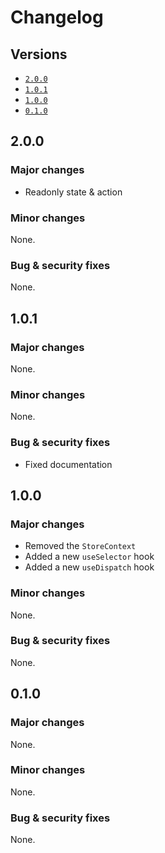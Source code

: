 # Changelog

## Versions

- [`2.0.0`](#200)
- [`1.0.1`](#101)
- [`1.0.0`](#100)
- [`0.1.0`](#010)

## 2.0.0

### Major changes

- Readonly state & action

### Minor changes

None.

### Bug & security fixes

None.

## 1.0.1

### Major changes

None.

### Minor changes

None.

### Bug & security fixes

- Fixed documentation

## 1.0.0

### Major changes

- Removed the `StoreContext`
- Added a new `useSelector` hook
- Added a new `useDispatch` hook

### Minor changes

None.

### Bug & security fixes

None.

## 0.1.0

### Major changes

None.

### Minor changes

None.

### Bug & security fixes

None.